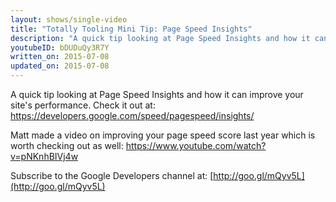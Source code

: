 ```yaml
---
layout: shows/single-video
title: "Totally Tooling Mini Tip: Page Speed Insights"
description: "A quick tip looking at Page Speed Insights and how it can improve your site's performance."
youtubeID: bDUDuQy3R7Y
written_on: 2015-07-08
updated_on: 2015-07-08
---
```


A quick tip looking at Page Speed Insights and how it can improve your site's performance. Check it out at: https://developers.google.com/speed/pagespeed/insights/

Matt made a video on improving your page speed score last year which is worth checking out as well: https://www.youtube.com/watch?v=pNKnhBIVj4w

Subscribe to the Google Developers channel at: [http://goo.gl/mQyv5L](http://goo.gl/mQyv5L)
